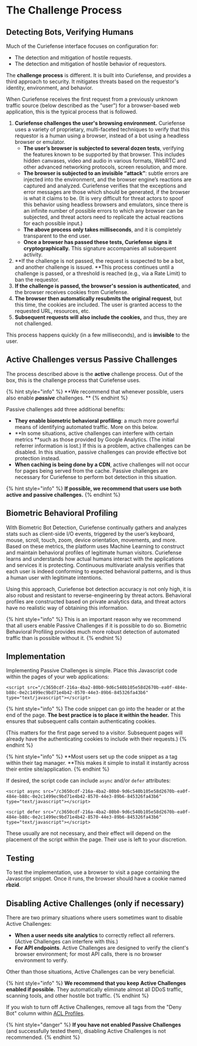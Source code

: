# The Challenge Process

## Detecting Bots, Verifying Humans

Much of the Curiefense interface focuses on configuration for:

* The detection and mitigation of hostile requests.
* The detection and mitigation of hostile behavior of requestors.

The **challenge process** is different. It is built into Curiefense, and provides a third approach to security. It mitigates threats based on the requestor's identity, environment, and behavior.

When Curiefense receives the first request from a previously unknown traffic source (below described as the "user") for a browser-based web application, this is the typical process that is followed.

1. **Curiefense challenges the user's browsing environment.** Curiefense uses a variety of proprietary, multi-faceted techniques to verify that this requestor is a human using a browser, instead of a bot using a headless browser or emulator.
   * **The user’s browser is subjected to several dozen tests**, verifying the features known to be supported by that browser. This includes hidden canvases, video and audio in various formats, WebRTC and other advanced networking protocols, screen resolution, and more.
   * **The browser is subjected to an invisible “attack”**: subtle errors are injected into the environment, and the browser engine’s reactions are captured and analyzed. Curiefense verifies that the exceptions and error messages are those which should be generated, if the browser is what it claims to be. (It is very difficult for threat actors to spoof this behavior using headless browsers and emulators, since there is an infinite number of possible errors to which any browser can be subjected, and threat actors need to replicate the actual reactions for each possible input.) 
   * **The above process only takes milliseconds**, and it is completely transparent to the end user.
   * **Once a browser has passed these tests, Curiefense signs it cryptographically.** This signature accompanies all subsequent activity.
2. **If the challenge is not passed, the request is suspected to be a bot, and another challenge is issued. **This process continues until a challenge is passed, or a threshold is reached (e.g., via a Rate Limit) to ban the requestor. 
3. **If the challenge is passed, the browser's session is authenticated**, and the browser receives cookies from Curiefense.
4. **The browser then automatically resubmits the original request**, but this time, the cookies are included. The user is granted access to the requested URL, resources, etc.
5. **Subsequent requests will also include the cookies,** and thus, they are not challenged.

This process happens quickly (in a few milliseconds), and is **invisible** to the user.  

## Active Challenges versus Passive Challenges

The process described above is the **active** challenge process. Out of the box, this is the challenge process that Curiefense uses.

{% hint style="info" %}
**We recommend that whenever possible, users also enable **_**passive**_** challenges. **
{% endhint %}

Passive challenges add three additional benefits:

* **They enable biometric behavioral profiling**: a much more powerful means of identifying automated traffic. More on this below.
* **In some situations, active challenges can interfere with certain metrics **such as those provided by Google Analytics. (The initial referrer information is lost.) If this is a problem, active challenges can be disabled. In this situation, passive challenges can provide effective bot protection instead. 
* **When caching is being done by a CDN**, active challenges will not occur for pages being served from the cache. Passive challenges are necessary for Curiefense to perform bot detection in this situation.

{% hint style="info" %}
**If possible, we recommend that users use both active and passive challenges.**
{% endhint %}

## Biometric Behavioral Profiling

With Biometric Bot Detection, Curiefense continually gathers and analyzes stats such as client-side I/O events, triggered by the user’s keyboard, mouse, scroll, touch, zoom, device orientation, movements, and more. Based on these metrics, the platform uses Machine Learning to construct and maintain behavioral profiles of legitimate human visitors. Curiefense learns and understands how actual humans interact with the applications and services it is protecting. Continuous multivariate analysis verifies that each user is indeed conforming to expected behavioral patterns, and is thus a human user with legitimate intentions. 

Using this approach, Curiefense bot detection accuracy is not only high, it is also robust and resistant to reverse-engineering by threat actors. Behavioral profiles are constructed based on private analytics data, and threat actors have no realistic way of obtaining this information.

{% hint style="info" %}
This is an important reason why we recommend that all users enable Passive Challenges if it is possible to do so. Biometric Behavioral Profiling provides much more robust detection of automated traffic than is possible without it.
{% endhint %}

## Implementation

Implementing Passive Challenges is simple. Place this Javascript code within the pages of your web applications:

```
<script src="/c3650cdf-216a-4ba2-80b0-9d6c540b105e58d2670b-ea0f-484e-b88c-0e2c1499ec9bd71e4b42-8570-44e3-89b6-845326fa43b6" type="text/javascript"></script>
```

{% hint style="info" %}
The code snippet can go into the header or at the end of the page. **The best practice is to place it within the header.** This ensures that subsequent calls contain authenticating cookies.

(This matters for the first page served to a visitor. Subsequent pages will already have the authenticating cookies to include with their requests.)
{% endhint %}

{% hint style="info" %}
**Most users set up the code snippet as a tag within their tag manager. **This makes it simple to install it instantly across their entire site/application.
{% endhint %}

If desired, the script code can include `async` and/or `defer` attributes:

```
<script async src="/c3650cdf-216a-4ba2-80b0-9d6c540b105e58d2670b-ea0f-484e-b88c-0e2c1499ec9bd71e4b42-8570-44e3-89b6-845326fa43b6" type="text/javascript"></script>
```

```
<script defer src="/c3650cdf-216a-4ba2-80b0-9d6c540b105e58d2670b-ea0f-484e-b88c-0e2c1499ec9bd71e4b42-8570-44e3-89b6-845326fa43b6" type="text/javascript"></script>
```

These usually are not necessary, and their effect will depend on the placement of the script within the page. Their use is left to your discretion.

## Testing

To test the implementation, use a browser to visit a page containing the Javascript snippet. Once it runs, the browser should have a cookie named **rbzid**.

## Disabling Active Challenges (only if necessary)

There are two primary situations where users sometimes want to disable Active Challenges:

* **When a user needs site analytics** to correctly reflect all referrers. (Active Challenges can interfere with this.)
* **For API endpoints**. Active Challenges are designed to verify the client's browser environment; for most API calls, there is no browser environment to verify.

Other than those situations, Active Challenges can be very beneficial.

{% hint style="info" %}
**We recommend that you keep Active Challenges enabled if possible.** They automatically eliminate almost all DDoS traffic, scanning tools, and other hostile bot traffic.
{% endhint %}

If you wish to turn off Active Challenges, remove all tags from the "Deny Bot" column within [ACL Profiles](../settings/policies-rules/acl-profiles.md).

{% hint style="danger" %}
**If you have not enabled Passive Challenges** (and successfully tested them), disabling Active Challenges is not recommended.
{% endhint %}

